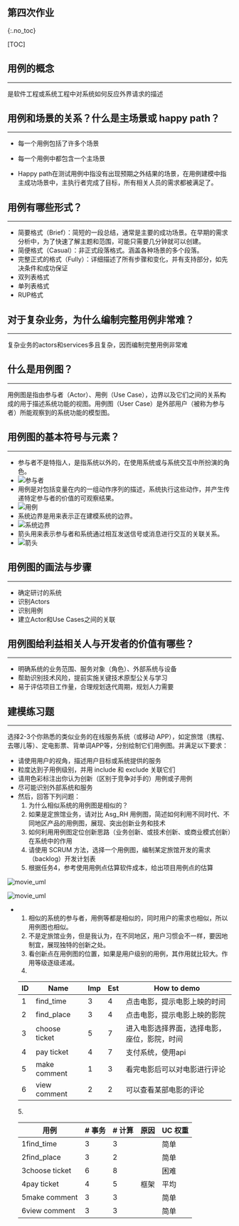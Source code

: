 ## 第四次作业

{:.no_toc}

[TOC]

## 用例的概念

------

是软件工程或系统工程中对系统如何反应外界请求的描述



## 用例和场景的关系？什么是主场景或 happy path？

------

- 每一个用例包括了许多个场景

- 每一个用例中都包含一个主场景
- Happy path在测试用例中指没有出现预期之外结果的场景，在用例建模中指主成功场景中，主执行者完成了目标，所有相关人员的需求都被满足了。



## 用例有哪些形式？

------

- 简要格式（Brief）：简短的一段总结，通常是主要的成功场景。在早期的需求分析中，为了快速了解主题和范围，可能只需要几分钟就可以创建。
- 简便格式（Casual）：非正式段落格式。涵盖各种场景的多个段落。
- 完整正式的格式（Fully）：详细描述了所有步骤和变化，并有支持部分，如先决条件和成功保证
- 双列表格式
- 单列表格式
- RUP格式



## 对于复杂业务，为什么编制完整用例非常难？

------

复杂业务的actors和services多且复杂，因而编制完整用例非常难



## 什么是用例图？

------

用例图是指由参与者（Actor）、用例（Use Case），边界以及它们之间的关系构成的用于描述系统功能的视图。用例图（User Case）是外部用户（被称为参与者）所能观察到的系统功能的模型图。



## 用例图的基本符号与元素？

------

- 参与者不是特指人，是指系统以外的，在使用系统或与系统交互中所扮演的角色。  
- ![参与者](../imgsrc/canyuzhe.png)
- 用例是对包括变量在内的一组动作序列的描述，系统执行这些动作，并产生传递特定参与者的价值的可观察结果。
- ![用例](../imgsrc/yongli.png)
- 系统边界是用来表示正在建模系统的边界。
- ![系统边界](../imgsrc/xitongbianjie.png)
- 箭头用来表示参与者和系统通过相互发送信号或消息进行交互的关联关系。
- ![箭头](../imgsrc/jiantou.png)

## 用例图的画法与步骤

------

- 确定研讨的系统
- 识别Actors
- 识别用例
- 建立Actor和Use Cases之间的关联



## 用例图给利益相关人与开发者的价值有哪些？

------

- 明确系统的业务范围、服务对象（角色）、外部系统与设备
- 帮助识别技术风险，提前实施关键技术原型公关与学习
- 易于评估项目工作量，合理规划迭代周期，规划人力需要



## 建模练习题

------

选择2-3个你熟悉的类似业务的在线服务系统（或移动 APP），如定旅馆（携程、去哪儿等）、定电影票、背单词APP等，分别绘制它们用例图。并满足以下要求：

- 请使用用户的视角，描述用户目标或系统提供的服务
- 粒度达到子用例级别，并用 include 和 exclude 关联它们
- 请用色彩标注出你认为创新（区别于竞争对手的）用例或子用例
- 尽可能识别外部系统和服务
- 然后，回答下列问题：
  1. 为什么相似系统的用例图是相似的？
  2. 如果是定旅馆业务，请对比 Asg_RH 用例图，简述如何利用不同时代、不同地区产品的用例图，展现、突出创新业务和技术
  3. 如何利用用例图定位创新思路（业务创新、或技术创新、或商业模式创新）在系统中的作用
  4. 请使用 SCRUM 方法，选择一个用例图，编制某定旅馆开发的需求（backlog）开发计划表
  5. 根据任务4，参考使用用例点估算软件成本，给出项目用例点的估算



![movie_uml](../imgsrc/movie_uml.png)   

![movie_uml](../imgsrc/word_recite_uml.png)



- 1. 相似的系统的参与者，用例等都是相似的，同时用户的需求也相似，所以用例图也相似。
  2. 不是定旅馆业务，但是我认为，在不同地区，用户习惯会不一样，要因地制宜，展现独特的创新之处。
  3. 看创新点在用例图的位置，如果是用户级别的用例，其作用就比较大。作用等级逐级递减。
  4. 

  | ID   | Name          | Imp  | Est  | How to demo                                  |
  | ---- | ------------- | ---- | ---- | -------------------------------------------- |
  | 1    | find_time     | 3    | 4    | 点击电影，提示电影上映的时间                 |
  | 2    | find_place    | 3    | 4    | 点击电影，提示电影上映的影院                 |
  | 3    | choose ticket | 5    | 7    | 进入电影选择界面，选择电影，座位，影院，时间 |
  | 4    | pay ticket    | 4    | 7    | 支付系统，使用api                            |
  | 5    | make comment  | 1    | 3    | 看完电影后可以对电影进行评论                 |
  | 6    | view comment  | 2    | 2    | 可以查看某部电影的评论                       |

  ​5. 

  | 用例           | # 事务 | # 计算 | 原因 | UC 权重 |
  | -------------- | ------ | ------ | ---- | ------- |
  | 1find_time     | 3      | 3      |      | 简单    |
  | 2find_place    | 3      | 2      |      | 简单    |
  | 3choose ticket | 6      | 8      |      | 困难    |
  | 4pay ticket    | 4      | 5      | 框架 | 平均    |
  | 5make comment  | 3      | 3      |      | 简单    |
  | 6view comment  | 3      | 3      |      | 简单    |

